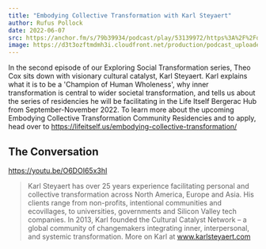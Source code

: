```yaml
---
title: "Embodying Collective Transformation with Karl Steyaert"
author: Rufus Pollock
date: 2022-06-07
src: https://anchor.fm/s/79b39934/podcast/play/53139972/https%3A%2F%2Fd3ctxlq1ktw2nl.cloudfront.net%2Fproduction%2Fexports%2F79b39934%2F53139972%2F08060f7b22e487b2aa51e2566101edb4.m4a
image: https://d3t3ozftmdmh3i.cloudfront.net/production/podcast_uploaded_episode/20318133/20318133-1654601010984-cd0cc6c651b89.jpg
---
```


In the second episode of our Exploring Social Transformation series, Theo Cox sits down with visionary cultural catalyst, Karl Steyaert. Karl explains what it is to be a 'Champion of Human Wholeness', why inner transformation is central to wider societal transformation, and tells us about the series of residencies he will be facilitating in the Life Itself Bergerac Hub from September-November 2022\. To learn more about the upcoming Embodying Collective Transformation Community Residencies and to apply, head over to https://lifeitself.us/embodying-collective-transformation/

## The Conversation 

https://youtu.be/O6DOI65x3hI

>Karl Steyaert has over 25 years experience facilitating personal and collective transformation across North America, Europe and Asia. His clients range from non-profits, intentional communities and ecovillages, to universities, governments and Silicon Valley tech companies. In 2013, Karl founded the Cultural Catalyst Network – a global community of changemakers integrating inner, interpersonal, and systemic transformation. 
>More on Karl at www.karlsteyaert.com
